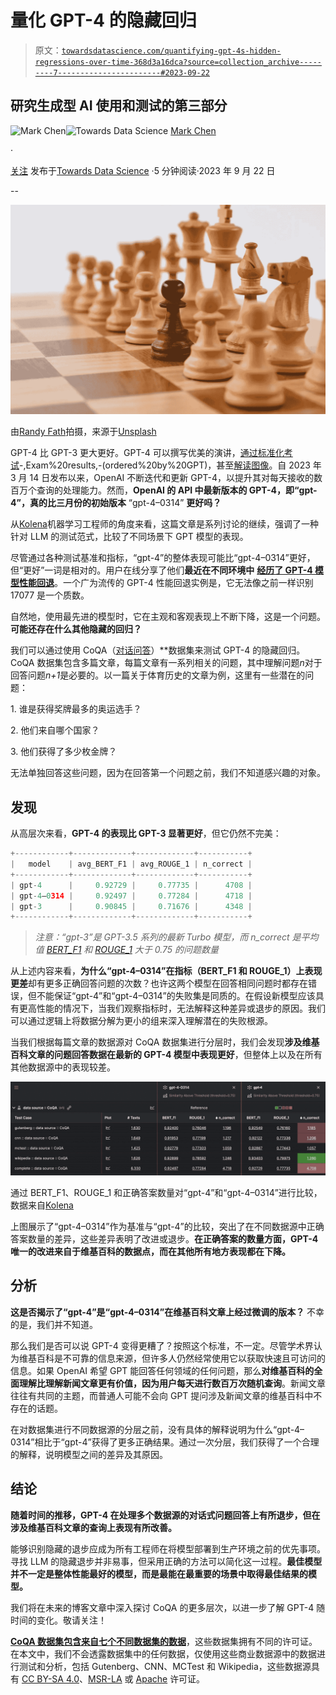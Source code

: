 # 量化 GPT-4 的隐藏回归

> 原文：[`towardsdatascience.com/quantifying-gpt-4s-hidden-regressions-over-time-368d3a16dca?source=collection_archive---------7-----------------------#2023-09-22`](https://towardsdatascience.com/quantifying-gpt-4s-hidden-regressions-over-time-368d3a16dca?source=collection_archive---------7-----------------------#2023-09-22)

## 研究生成型 AI 使用和测试的第三部分

[](https://markopolocheno.medium.com/?source=post_page-----368d3a16dca--------------------------------)![Mark Chen](https://markopolocheno.medium.com/?source=post_page-----368d3a16dca--------------------------------)[](https://towardsdatascience.com/?source=post_page-----368d3a16dca--------------------------------)![Towards Data Science](https://towardsdatascience.com/?source=post_page-----368d3a16dca--------------------------------) [Mark Chen](https://markopolocheno.medium.com/?source=post_page-----368d3a16dca--------------------------------)

·

[关注](https://medium.com/m/signin?actionUrl=https%3A%2F%2Fmedium.com%2F_%2Fsubscribe%2Fuser%2F377682c0f342&operation=register&redirect=https%3A%2F%2Ftowardsdatascience.com%2Fquantifying-gpt-4s-hidden-regressions-over-time-368d3a16dca&user=Mark+Chen&userId=377682c0f342&source=post_page-377682c0f342----368d3a16dca---------------------post_header-----------) 发布于[Towards Data Science](https://towardsdatascience.com/?source=post_page-----368d3a16dca--------------------------------) ·5 分钟阅读·2023 年 9 月 22 日[](https://medium.com/m/signin?actionUrl=https%3A%2F%2Fmedium.com%2F_%2Fvote%2Ftowards-data-science%2F368d3a16dca&operation=register&redirect=https%3A%2F%2Ftowardsdatascience.com%2Fquantifying-gpt-4s-hidden-regressions-over-time-368d3a16dca&user=Mark+Chen&userId=377682c0f342&source=-----368d3a16dca---------------------clap_footer-----------)

--

[](https://medium.com/m/signin?actionUrl=https%3A%2F%2Fmedium.com%2F_%2Fbookmark%2Fp%2F368d3a16dca&operation=register&redirect=https%3A%2F%2Ftowardsdatascience.com%2Fquantifying-gpt-4s-hidden-regressions-over-time-368d3a16dca&source=-----368d3a16dca---------------------bookmark_footer-----------)![](img/071dde74efb851e67523d42b93c503db.png)

由[Randy Fath](https://unsplash.com/@randyfath?utm_source=medium&utm_medium=referral)拍摄，来源于[Unsplash](https://unsplash.com/?utm_source=medium&utm_medium=referral)

GPT-4 比 GPT-3 更大更好。GPT-4 可以撰写优美的演讲，[通过标准化考试](https://openai.com/research/gpt-4#:~:text=among%20test%20takers)-,Exam%20results,-(ordered%20by%20GPT)，甚至[解读图像](https://openai.com/research/gpt-4#:~:text=Visual%20inputs%3A%20VGA%20charger)。自 2023 年 3 月 14 日发布以来，OpenAI 不断迭代和更新 GPT-4，以提升其对每天接收的数百万个查询的处理能力。然而，**OpenAI 的 API 中最新版本的 GPT-4，即“gpt-4”，真的比三月份的初始版本** “gpt-4–0314” **更好吗？**

从[Kolena](https://www.kolena.io/)机器学习工程师的角度来看，这篇文章是系列讨论的继续，强调了一种针对 LLM 的测试范式，比较了不同场景下 GPT 模型的表现。

尽管通过各种测试基准和指标，“gpt-4”的整体表现可能比“gpt-4–0314”更好，但“更好”一词是相对的。用户在线分享了他们**最近在不同环境中** [**经历了 GPT-4 模型性能回退**](https://arxiv.org/pdf/2307.09009.pdf)。一个广为流传的 GPT-4 性能回退实例是，它无法像之前一样识别 17077 是一个质数。

自然地，使用最先进的模型时，它在主观和客观表现上不断下降，这是一个问题。**可能还存在什么其他隐藏的回归？**

我们可以通过使用 CoQA（[对话问答](https://stanfordnlp.github.io/coqa/)）**数据集来测试 GPT-4 的隐藏回归。CoQA 数据集包含多篇文章，每篇文章有一系列相关的问题，其中理解问题*n*对于回答问题*n+1*是必要的。以一篇关于体育历史的文章为例，这里有一些潜在的问题：

1\. 谁是获得奖牌最多的奥运选手？

2\. 他们来自哪个国家？

3\. 他们获得了多少枚金牌？

无法单独回答这些问题，因为在回答第一个问题之前，我们不知道感兴趣的对象。

## 发现

从高层次来看，**GPT-4 的表现比 GPT-3 显著更好**，但它仍然不完美：

```py
+------------+-------------+-------------+-----------+
|   model    | avg_BERT_F1 | avg_ROUGE_1 | n_correct |
+------------+-------------+-------------+-----------+
| gpt-4      |     0.92729 |     0.77735 |      4708 |
| gpt-4–0314 |     0.92497 |     0.77284 |      4718 |
| gpt-3      |     0.90845 |     0.71676 |      4348 |
+------------+-------------+-------------+-----------+
```

> *注意：“gpt-3”是 GPT-3.5 系列的最新 Turbo 模型，而 n_correct 是平均值* [*BERT_F1*](https://huggingface.co/spaces/evaluate-metric/bertscore) *和* [*ROUGE_1*](https://huggingface.co/spaces/evaluate-metric/rouge) *大于 0.75 的问题数量*

从上述内容来看，**为什么“gpt-4–0314”在指标（BERT_F1 和 ROUGE_1）上表现更差**却有更多正确回答问题的次数？也许这两个模型在回答相同问题时都存在错误，但不能保证“gpt-4”和“gpt-4–0314”的失败集是同质的。在假设新模型应该具有更高性能的情况下，当我们观察指标时，无法解释这种差异或退步的原因。我们可以通过逻辑上将数据分解为更小的组来深入理解潜在的失败根源。

当我们根据每篇文章的数据源对 CoQA 数据集进行分层时，我们会发现**涉及维基百科文章的问题回答数据在最新的 GPT-4 模型中表现更好**，但整体上以及在所有其他数据源中的表现较差。

![](img/0bcb9c86a241236d376533458b45d1c1.png)

通过 BERT_F1、ROUGE_1 和正确答案数量对“gpt-4”和“gpt-4–0314”进行比较，数据来自[Kolena](https://www.kolena.io/)

上图展示了“gpt-4–0314”作为基准与“gpt-4”的比较，突出了在不同数据源中正确答案数量的差异，这些差异表明了改进或退步。**在正确答案的数量方面，GPT-4 唯一的改进来自于维基百科的数据点，而在其他所有地方表现都在下降。**

## 分析

**这是否揭示了“gpt-4”是“gpt-4–0314”在维基百科文章上经过微调的版本？** 不幸的是，我们并不知道。

那么我们是否可以说 GPT-4 变得更糟了？按照这个标准，不一定。尽管学术界认为维基百科是不可靠的信息来源，但许多人仍然经常使用它以获取快速且可访问的信息。如果 OpenAI 希望 GPT 能回答任何领域的任何问题，那么**对维基百科的全面理解比理解新闻文章更有价值，因为用户每天进行数百万次随机查询**。新闻文章往往有共同的主题，而普通人可能不会向 GPT 提问涉及新闻文章的维基百科中不存在的话题。

在对数据集进行不同数据源的分层之前，没有具体的解释说明为什么“gpt-4–0314”相比于“gpt-4”获得了更多正确结果。通过一次分层，我们获得了一个合理的解释，说明模型之间的差异及其原因。

## 结论

**随着时间的推移，GPT-4 在处理多个数据源的对话式问题回答上有所退步，但在涉及维基百科文章的查询上表现有所改善。**

能够识别隐藏的退步应成为所有工程师在将模型部署到生产环境之前的优先事项。寻找 LLM 的隐藏退步并非易事，但采用正确的方法可以简化这一过程。**最佳模型并不一定是整体性能最好的模型，而是最能在最重要的场景中取得最佳结果的模型。**

我们将在未来的博客文章中深入探讨 CoQA 的更多层次，以进一步了解 GPT-4 随时间的变化。敬请关注！

**[CoQA 数据集包含来自七个不同数据集的数据](https://stanfordnlp.github.io/coqa/#:~:text=Submission%20Tutorial-,License,-CoQA%20contains%20passages)**，这些数据集拥有不同的许可证。在本文中，我们不会透露数据集中的任何数据，仅使用这些商业数据源中的数据进行测试和分析，包括 Gutenberg、CNN、MCTest 和 Wikipedia，这些数据源具有 [CC BY-SA 4.0](https://creativecommons.org/licenses/by-sa/4.0/)、[MSR-LA](https://github.com/mcobzarenco/mctest/blob/master/data/MCTest/LICENSE.pdf) 或 [Apache](https://github.com/deepmind/rc-data/blob/master/LICENSE) 许可证。
